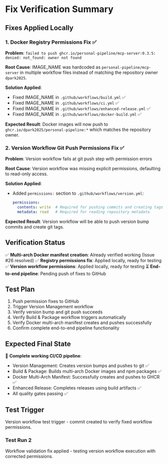 # Fix Verification Summary

## Fixes Applied Locally

### 1. Docker Registry Permissions Fix ✅
**Problem**: `failed to push ghcr.io/personal-pipeline/mcp-server:0.3.5: denied: not_found: owner not found`

**Root Cause**: IMAGE_NAME was hardcoded as `personal-pipeline/mcp-server` in multiple workflow files instead of matching the repository owner `dpark2025`.

**Solution Applied**:
- Fixed IMAGE_NAME in `.github/workflows/build.yml` ✅
- Fixed IMAGE_NAME in `.github/workflows/ci.yml` ✅ 
- Fixed IMAGE_NAME in `.github/workflows/enhanced-release.yml` ✅
- Fixed IMAGE_NAME in `.github/workflows/docker-build.yml` ✅

**Expected Result**: Docker images will now push to `ghcr.io/dpark2025/personal-pipeline:*` which matches the repository owner.

### 2. Version Workflow Git Push Permissions Fix ✅
**Problem**: Version workflow fails at git push step with permission errors

**Root Cause**: Version workflow was missing explicit permissions, defaulting to read-only access.

**Solution Applied**:
- Added `permissions:` section to `.github/workflows/version.yml`:
  ```yaml
  permissions:
    contents: write  # Required for pushing commits and creating tags
    metadata: read   # Required for reading repository metadata
  ```

**Expected Result**: Version workflow will be able to push version bump commits and create git tags.

## Verification Status

✅ **Multi-arch Docker manifest creation**: Already verified working (Issue #26 resolved)
✅ **Registry permissions fix**: Applied locally, ready for testing
✅ **Version workflow permissions**: Applied locally, ready for testing
⏳ **End-to-end pipeline**: Pending push of fixes to GitHub

## Test Plan

1. Push permission fixes to GitHub
2. Trigger Version Management workflow 
3. Verify version bump and git push succeeds
4. Verify Build & Package workflow triggers automatically
5. Verify Docker multi-arch manifest creates and pushes successfully
6. Confirm complete end-to-end pipeline functionality

## Expected Final State

🎯 **Complete working CI/CD pipeline**:
- Version Management: Creates version bumps and pushes to git ✅
- Build & Package: Builds multi-arch Docker images and npm packages ✅
- Docker Multi-Arch Manifest: Successfully creates and pushes to GHCR ✅
- Enhanced Release: Completes releases using build artifacts ✅
- All quality gates passing ✅

## Test Trigger

Version workflow test trigger - commit created to verify fixed workflow permissions.

### Test Run 2
Workflow validation fix applied - testing version workflow execution with corrected permissions.